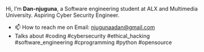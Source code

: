 Hi, I’m <b>Dan-njuguna</b>, a Software engineering student at ALX and Multimedia University. Aspiring Cyber Security Engineer.
- 📫 How to reach me on Email: njugunaadan@gmail.com
- Talks about #coding #cybersecurity  #ethical_hacking #software_engineering #cprogramming #python #opensource
<!---
Dan-njuguna/Dan-njuguna is a ✨ special ✨ repository because its `README.md` (this file) appears on your GitHub profile.
You can click the Preview link to take a look at your changes.
--->
